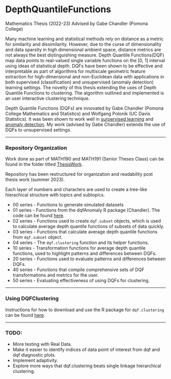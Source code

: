 # DepthQuantileFunctions
Mathematics Thesis (2022-23) Advised by Gabe Chandler (Pomona College)

Many machine learning and statistical methods rely on distance as a metric for similarity and dissimilarity. However, due to the curse of dimensionality and data sparsity in high dimensional ambient space, distance metrics are not always the best distinguishing measure. Depth Quantile Functions(DQF) map data points to real-valued single variable functions on the [0, 1] interval using ideas of statistical depth. DQFs have been shown to be effective and interpretable as part of algorithms for multiscale geometric feature extraction for high-dimensional and non-Euclidean data with applications in both supervised (classification) and unsupervised (anomaly detection) learning settings. The novelty of this thesis extending the uses of Depth Quantile Functions to clustering. The algorithm outlined and implemented is an user interactive clustering technique.

Depth Quantile Functions (DQFs) are innovated by Gabe Chandler (Pomona College Mathematics and Statistics) and Wolfgang Polonik (UC Davis Statistics). It was been shown to work well in [surpervised learning](https://projecteuclid.org/journals/annals-of-statistics/volume-49/issue-2/Multiscale-geometric-feature-extraction-for-high-dimensional-and-non-Euclidean/10.1214/20-AOS1988.full) and [anomaly detection](https://arxiv.org/abs/2201.06682). My work (advised by Gabe Chandler) extends the use of DQFs to unsupervised settings.

---

### Repository Organization

Work done as part of MATH190 and MATH191 (Senior Theses Class) can be found in the folder titled [ThesisWork](https://github.com/gthampak/DepthQuantileFunctions/tree/main/ThesisWork).

Repository has been restructured for organization and readability post thesis work (summer 2023).

Each layer of numbers and characters are used to create a tree-like hierachical structure with topics and subtopics.

- 00 series - Functions to generate simulated datasets
- 01 series - Functions from the dqfAnomaly R package (Chandler). The code can be found [here](https://github.com/GabeChandler/AnomalyDetection).
- 02 series - Functions used to create `dqf.subset` objects, which is used to calculate average depth quantile functions of subsets of data quickly.
- 03 series - Functions that calculate average depth quantile functions from `dqf.subset` object.
- 04 series - The `dqf.clustering` function and its helper functions.
- 10 series - Transformation functions for average depth quantile functions, used to highlight patterns and differences between DQFs.
- 20 series - Functions used to evaluate patterns and differences between DQFs.
- 40 series - Functions that compile comprehensive sets of DQF transformations and metrics for the user.
- 50 series - Evaluating effectiveness of using DQFs for clustering.

---
### Using DQFClustering

Instructions for how to download and use the R package for `dqf.clustering` can be found [here](https://github.com/gthampak/DQFClustering).

---
### TODO:
- More testing with Real Data.
- Make it easier to identify indices of data point of interest from dqf and dqf diagnostic plots.
- Implement adaptivity.
- Explore more ways that dqf.clustering beats single linkage hierarchical clustering.
